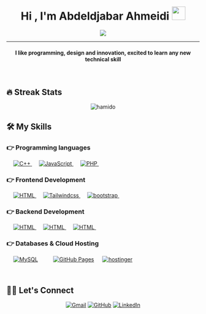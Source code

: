 <h1 align="center">Hi , I'm Abdeldjabar Ahmeidi <img src="https://media.giphy.com/media/hvRJCLFzcasrR4ia7z/giphy.gif" width="35"></h1>
<p align="center">
 <a href="https://github.com/DenverCoder1/readme-typing-svg"><img src="https://readme-typing-svg.herokuapp.com?lines=Software+Engineer;Always%20learning%20new%20things&center=true&width=500&height=50&font=georgia"></a>
</p>
<hr/>
<h4 align="center">I like programming, design and innovation, excited to learn any new technical skill</h4>
<br>

## 🔥 Streak Stats

<p align="center"><img align="center" src="https://github-readme-streak-stats.herokuapp.com?user=hamido&theme=dark" alt="hamido" /></p>

## 🛠️ My Skills

### 👉 Programming languages

<p align="left"> 
  &emsp;
  <a href="https://www.w3schools.com/cpp/" target="_blank"> 
    <img alt="C++" src="https://img.shields.io/badge/C++%20-%2300599C.svg?logo=c%2B%2B&logoColor=white">
  </a> 
  &emsp;
  <a href="https://developer.mozilla.org/en-US/docs/Web/JavaScript" target="_blank"> 
     <img alt="JavaScript" src="https://img.shields.io/badge/JavaScript%20-%23F7DF1E.svg?logo=javascript&logoColor=black">
   </a>
  &emsp;
  <a href="https://www.php.net/">
    <img alt="PHP" src="https://img.shields.io/badge/PHP-%23777BB4.svg?logo=php&logoColor=white"/>
  </a>
&emsp; 
</p>

### 👉 Frontend Development

<p align="left"> 
  &emsp; 
  <a href="https://www.w3.org/html/" target="_blank"> 
   <img alt="HTML" src="https://img.shields.io/badge/React%20-%2300599C.svg?logo=react&logoColor=white">
  </a>   
  &emsp;
  <a href="https://tailwindcss.com/" target="_blank"> 
    <img alt="Tailwindcss" src="https://img.shields.io/badge/Tailwindcss-%23563D7C.svg??style=flat&logo=tailwind css&logoColor=white"/>
  </a>
&emsp; 
	  <a href="#" target="_blank"> 
    <img alt="bootstrap" src="https://img.shields.io/badge/Bootstrap-%23563D7C.svg??style=flat&logo=Bootstrap&logoColor=white"/>
  </a>
&emsp; 
</p>

### 👉 Backend Development

<p align="left"> 
  &emsp; 
  <a href="https://laravel.com/" target="_blank"> 
   <img alt="HTML" src="https://img.shields.io/badge/Laravel%20-%23E34F26.svg?logo=Laravel&logoColor=white">
  </a>   
   &emsp; 
  <a href="https://laravel.com/" target="_blank"> 
   <img alt="HTML" src="https://img.shields.io/badge/Wordpress%20-%23327FC7.svg?logo=Wordpress&logoColor=white">
  </a>   
  &emsp;
   <a href="https://laravel.com/" target="_blank"> 
   <img alt="HTML" src="https://img.shields.io/badge/express%20-%7DE5ED.svg?logo=expressjs&logoColor=white">
  </a>   
  &emsp;
</p>

### 👉 Databases & Cloud Hosting

<p align="left">
  &emsp;
    <a href="https://www.mysql.com/"><img alt="MySQL" src="https://img.shields.io/badge/MySQL-00000F?style=flat&logo=mysql&logoColor=white"></a>
  &emsp;
  &emsp;
    <a href="https://www.github.com"><img alt="GitHub Pages" src="https://img.shields.io/badge/GitHub%20Pages-%23327FC7.svg?style=flat&logo=github&logoColor=white"></a>
  &emsp;
    <a href="hostinger.com"><img alt="hostinger" src="https://img.shields.io/badge/hostinger%20Pages-%23563D7C.svg?style=flat&logo=hostinger&logoColor=white"></a>
  &emsp;
  
</p>



<br/>

## 🙋‍♀️ Let's Connect

<p align="center">
	<a href="mailto:ahmeidi.abdeldjabar@gmail.com"><img src="https://img.icons8.com/bubbles/50/000000/gmail.png" alt="Gmail"/></a>
	<a href="https://github.com/HamidoApollo"><img src="https://img.icons8.com/bubbles/50/000000/github.png" alt="GitHub"/></a>
	<a href="https://linkedin.com/in/abdeldjabarahmeidi"><img src="https://img.icons8.com/bubbles/50/000000/linkedin.png" alt="LinkedIn"/></a>
	
</p>

<!--img align="right" alt="Coding" width="450" src="https://camo.githubusercontent.com/6607041227d81f650340ff070cc2843518acad359b57e5bb054a9fb7127aa041/68747470733a2f2f63646e2e6472696262626c652e636f6d2f75736572732f323634363432332f73637265656e73686f74732f353530373139362f636f6d70757465722e676966" data-canonical-src="https://cdn.dribbble.com/users/2646423/screenshots/5507196/computer.gif" style="max-width:100%;"/-->
